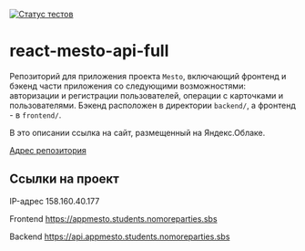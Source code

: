 [![Статус тестов](../../actions/workflows/tests.yml/badge.svg)](../../actions/workflows/tests.yml)

# react-mesto-api-full
Репозиторий для приложения проекта `Mesto`, включающий фронтенд и бэкенд части приложения со следующими возможностями: авторизации и регистрации пользователей, операции с карточками и пользователями. Бэкенд расположен в директории `backend/`, а фронтенд - в `frontend/`. 
  
В это описании ссылка на сайт, размещенный на Яндекс.Облаке.

[Адрес репозитория](https://github.com/RadionovaO/react-mesto-api-full-gha)

## Ссылки на проект

IP-адрес 158.160.40.177

Frontend https://appmesto.students.nomoreparties.sbs

Backend https://api.appmesto.students.nomoreparties.sbs
